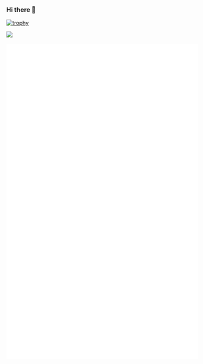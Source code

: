 ### Hi there 👋

[![trophy](https://github-profile-trophy.vercel.app/?username=tyutyutyu&rank=-C,-B&theme=onedark)](https://github.com/ryo-ma/github-profile-trophy)

![](https://hit.yhype.me/github/profile?user_id=36857)

![Metrics](/github-metrics.svg)
